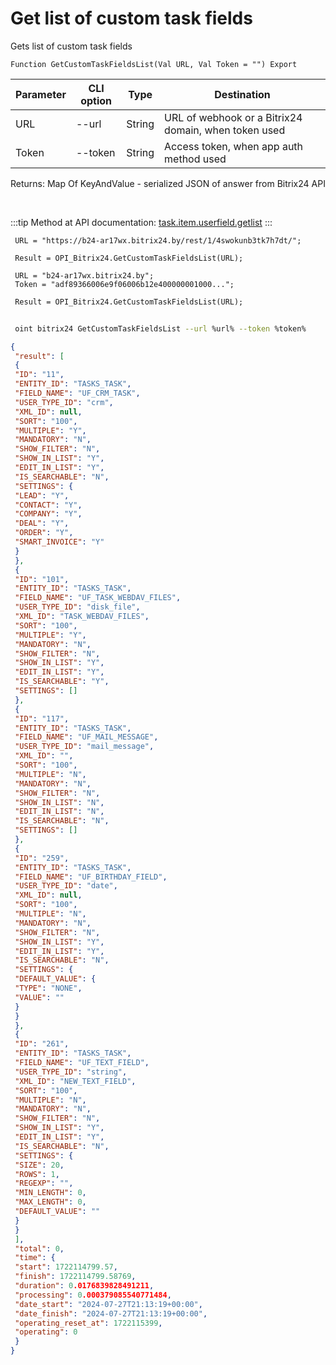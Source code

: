 ﻿---
sidebar_position: 1
---

# Get list of custom task fields
 Gets list of custom task fields



`Function GetCustomTaskFieldsList(Val URL, Val Token = "") Export`

 | Parameter | CLI option | Type | Destination |
 |-|-|-|-|
 | URL | --url | String | URL of webhook or a Bitrix24 domain, when token used |
 | Token | --token | String | Access token, when app auth method used |

 
 Returns: Map Of KeyAndValue - serialized JSON of answer from Bitrix24 API

<br/>

:::tip
Method at API documentation: [task.item.userfield.getlist](https://dev.1c-bitrix.ru/rest_help/tasks/task/userfield/getlist.php)
:::
<br/>


```bsl title="Code example"
 URL = "https://b24-ar17wx.bitrix24.by/rest/1/4swokunb3tk7h7dt/";
 
 Result = OPI_Bitrix24.GetCustomTaskFieldsList(URL);
 
 URL = "b24-ar17wx.bitrix24.by";
 Token = "adf89366006e9f06006b12e400000001000...";
 
 Result = OPI_Bitrix24.GetCustomTaskFieldsList(URL);
```
	


```sh title="CLI command example"
 
 oint bitrix24 GetCustomTaskFieldsList --url %url% --token %token%

```

```json title="Result"
{
 "result": [
 {
 "ID": "11",
 "ENTITY_ID": "TASKS_TASK",
 "FIELD_NAME": "UF_CRM_TASK",
 "USER_TYPE_ID": "crm",
 "XML_ID": null,
 "SORT": "100",
 "MULTIPLE": "Y",
 "MANDATORY": "N",
 "SHOW_FILTER": "N",
 "SHOW_IN_LIST": "Y",
 "EDIT_IN_LIST": "Y",
 "IS_SEARCHABLE": "N",
 "SETTINGS": {
 "LEAD": "Y",
 "CONTACT": "Y",
 "COMPANY": "Y",
 "DEAL": "Y",
 "ORDER": "Y",
 "SMART_INVOICE": "Y"
 }
 },
 {
 "ID": "101",
 "ENTITY_ID": "TASKS_TASK",
 "FIELD_NAME": "UF_TASK_WEBDAV_FILES",
 "USER_TYPE_ID": "disk_file",
 "XML_ID": "TASK_WEBDAV_FILES",
 "SORT": "100",
 "MULTIPLE": "Y",
 "MANDATORY": "N",
 "SHOW_FILTER": "N",
 "SHOW_IN_LIST": "Y",
 "EDIT_IN_LIST": "Y",
 "IS_SEARCHABLE": "Y",
 "SETTINGS": []
 },
 {
 "ID": "117",
 "ENTITY_ID": "TASKS_TASK",
 "FIELD_NAME": "UF_MAIL_MESSAGE",
 "USER_TYPE_ID": "mail_message",
 "XML_ID": "",
 "SORT": "100",
 "MULTIPLE": "N",
 "MANDATORY": "N",
 "SHOW_FILTER": "N",
 "SHOW_IN_LIST": "N",
 "EDIT_IN_LIST": "N",
 "IS_SEARCHABLE": "N",
 "SETTINGS": []
 },
 {
 "ID": "259",
 "ENTITY_ID": "TASKS_TASK",
 "FIELD_NAME": "UF_BIRTHDAY_FIELD",
 "USER_TYPE_ID": "date",
 "XML_ID": null,
 "SORT": "100",
 "MULTIPLE": "N",
 "MANDATORY": "N",
 "SHOW_FILTER": "N",
 "SHOW_IN_LIST": "Y",
 "EDIT_IN_LIST": "Y",
 "IS_SEARCHABLE": "N",
 "SETTINGS": {
 "DEFAULT_VALUE": {
 "TYPE": "NONE",
 "VALUE": ""
 }
 }
 },
 {
 "ID": "261",
 "ENTITY_ID": "TASKS_TASK",
 "FIELD_NAME": "UF_TEXT_FIELD",
 "USER_TYPE_ID": "string",
 "XML_ID": "NEW_TEXT_FIELD",
 "SORT": "100",
 "MULTIPLE": "N",
 "MANDATORY": "N",
 "SHOW_FILTER": "N",
 "SHOW_IN_LIST": "Y",
 "EDIT_IN_LIST": "Y",
 "IS_SEARCHABLE": "N",
 "SETTINGS": {
 "SIZE": 20,
 "ROWS": 1,
 "REGEXP": "",
 "MIN_LENGTH": 0,
 "MAX_LENGTH": 0,
 "DEFAULT_VALUE": ""
 }
 }
 ],
 "total": 0,
 "time": {
 "start": 1722114799.57,
 "finish": 1722114799.58769,
 "duration": 0.0176839828491211,
 "processing": 0.000379085540771484,
 "date_start": "2024-07-27T21:13:19+00:00",
 "date_finish": "2024-07-27T21:13:19+00:00",
 "operating_reset_at": 1722115399,
 "operating": 0
 }
}
```
